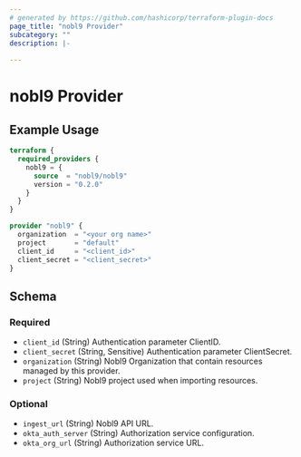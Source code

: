 ```yaml
---
# generated by https://github.com/hashicorp/terraform-plugin-docs
page_title: "nobl9 Provider"
subcategory: ""
description: |-
  
---
```


# nobl9 Provider



## Example Usage

```terraform
terraform {
  required_providers {
    nobl9 = {
      source  = "nobl9/nobl9"
      version = "0.2.0"
    }
  }
}

provider "nobl9" {
  organization  = "<your org name>"
  project       = "default"
  client_id     = "<client_id>"
  client_secret = "<client_secret>"
}
```

<!-- schema generated by tfplugindocs -->
## Schema

### Required

- `client_id` (String) Authentication parameter ClientID.
- `client_secret` (String, Sensitive) Authentication parameter ClientSecret.
- `organization` (String) Nobl9 Organization that contain resources managed by this provider.
- `project` (String) Nobl9 project used when importing resources.

### Optional

- `ingest_url` (String) Nobl9 API URL.
- `okta_auth_server` (String) Authorization service configuration.
- `okta_org_url` (String) Authorization service URL.
